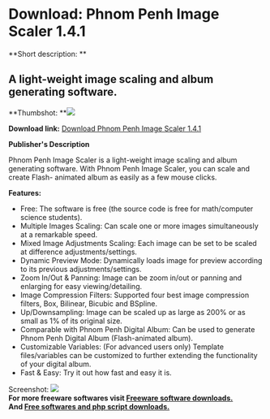 # Download: Phnom Penh Image Scaler 1.4.1

**Short description: **

## A light-weight image scaling and album generating software.

  
**Thumbshot: **![](http://www.freewarefiles.com/screenshot/phnomis_md.gif)   
  
**Download link:** [Download Phnom Penh Image Scaler 1.4.1](http://freesoftwares.boysofts.com/Phnom-Penh-Image-Scaler_program_24827.html)  
  

**Publisher's Description**  
  

Phnom Penh Image Scaler is a light-weight image scaling and album generating
software. With Phnom Penh Image Scaler, you can scale and create Flash-
animated album as easily as a few mouse clicks.

**Features:**

  * Free: The software is free (the source code is free for math/computer science students). 
  * Multiple Images Scaling: Can scale one or more images simultaneously at a remarkable speed. 
  * Mixed Image Adjustments Scaling: Each image can be set to be scaled at difference adjustments/settings. 
  * Dynamic Preview Mode: Dynamically loads image for preview according to its previous adjustments/settings. 
  * Zoom In/Out & Panning: Image can be zoom in/out or panning and enlarging for easy viewing/detailing. 
  * Image Compression Filters: Supported four best image compression filters, Box, Bilinear, Bicubic and BSpline. 
  * Up/Downsampling: Image can be scaled up as large as 200% or as small as 1% of its original size. 
  * Comparable with Phnom Penh Digital Album: Can be used to generate Phnom Penh Digital Album (Flash-animated album). 
  * Customizable Variables: (For advanced users only) Template files/variables can be customized to further extending the functionality of your digital album. 
  * Fast & Easy: Try it out how fast and easy it is. 

  
  
Screenshot: ![](http://www.freewarefiles.com/screenshot/phnomis.gif)  
**For more freeware softwares visit [Freeware software downloads.](http://freesoftwares.boysofts.com/)**   
**And [Free softwares and php script downloads.](http://www.boysofts.com/)**

